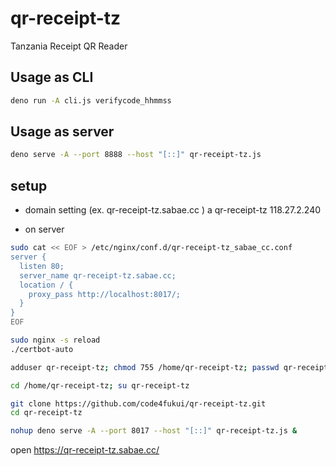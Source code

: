 # qr-receipt-tz

Tanzania Receipt QR Reader

## Usage as CLI

```sh
deno run -A cli.js verifycode_hhmmss
```

## Usage as server

```sh
deno serve -A --port 8888 --host "[::]" qr-receipt-tz.js
```

## setup

- domain setting (ex. qr-receipt-tz.sabae.cc )
a qr-receipt-tz 118.27.2.240

- on server

```sh
sudo cat << EOF > /etc/nginx/conf.d/qr-receipt-tz_sabae_cc.conf
server {
  listen 80;
  server_name qr-receipt-tz.sabae.cc;
  location / {
    proxy_pass http://localhost:8017/;
  }
}
EOF

sudo nginx -s reload
./certbot-auto

adduser qr-receipt-tz; chmod 755 /home/qr-receipt-tz; passwd qr-receipt-tz

cd /home/qr-receipt-tz; su qr-receipt-tz

git clone https://github.com/code4fukui/qr-receipt-tz.git
cd qr-receipt-tz

nohup deno serve -A --port 8017 --host "[::]" qr-receipt-tz.js &
```

open https://qr-receipt-tz.sabae.cc/
